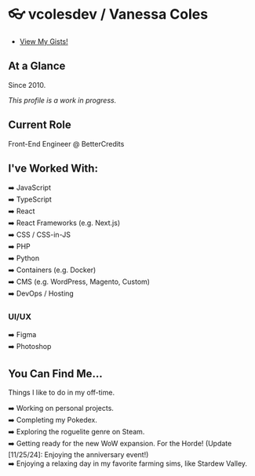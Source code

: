 # :eyeglasses: vcolesdev / Vanessa Coles

-  [View My Gists!](https://gist.github.com/vcolesdev)

## At a Glance

Since 2010.

*This profile is a work in progress.* 

## Current Role

Front-End Engineer @ BetterCredits

## I've Worked With:

:arrow_right: JavaScript <br>
:arrow_right: TypeScript <br>
:arrow_right: React <br>
:arrow_right: React Frameworks (e.g. Next.js) <br>
:arrow_right: CSS / CSS-in-JS <br>
:arrow_right: PHP <br>
:arrow_right: Python <br>
:arrow_right: Containers (e.g. Docker) <br>
:arrow_right: CMS (e.g. WordPress, Magento, Custom) <br>
:arrow_right: DevOps / Hosting <br>

### UI/UX

:arrow_right: Figma<br>
:arrow_right: Photoshop<br>

## You Can Find Me...

Things I like to do in my off-time.

:arrow_right: Working on personal projects. <br>
:arrow_right: Completing my Pokedex. <br>
:arrow_right: Exploring the roguelite genre on Steam. <br>
:arrow_right: Getting ready for the new WoW expansion. For the Horde! (Update [11/25/24]: Enjoying the anniversary event!) <br>
:arrow_right: Enjoying a relaxing day in my favorite farming sims, like Stardew Valley. <br>
